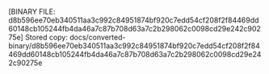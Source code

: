 [BINARY FILE: d8b596ee70eb340511aa3c992c84951874bf920c7edd54cf208f2f84469dd60148cb105244fb4da46a7c87b708d63a7c2b298062c0098cd29e242c90275e]
Stored copy: docs/converted-binary/d8b596ee70eb340511aa3c992c84951874bf920c7edd54cf208f2f84469dd60148cb105244fb4da46a7c87b708d63a7c2b298062c0098cd29e242c90275e

